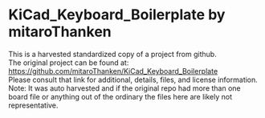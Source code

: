 
# KiCad_Keyboard_Boilerplate by mitaroThanken  
This is a harvested standardized copy of a project from github.  
The original project can be found at:  
https://github.com/mitaroThanken/KiCad_Keyboard_Boilerplate  
Please consult that link for additional, details, files, and license information.  
Note: It was auto harvested and if the original repo had more than one board file or anything out of the ordinary the files here are likely not representative.  
    